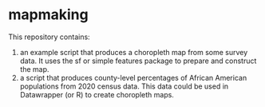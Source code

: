 # mapmaking

This repository contains:
1) an example script that produces a choropleth map from some survey data. It uses the sf or simple features package to prepare and construct the map.
2) a script that produces county-level percentages of African American populations from 2020 census data. This data could be used in Datawrapper (or R) to create choropleth maps.
